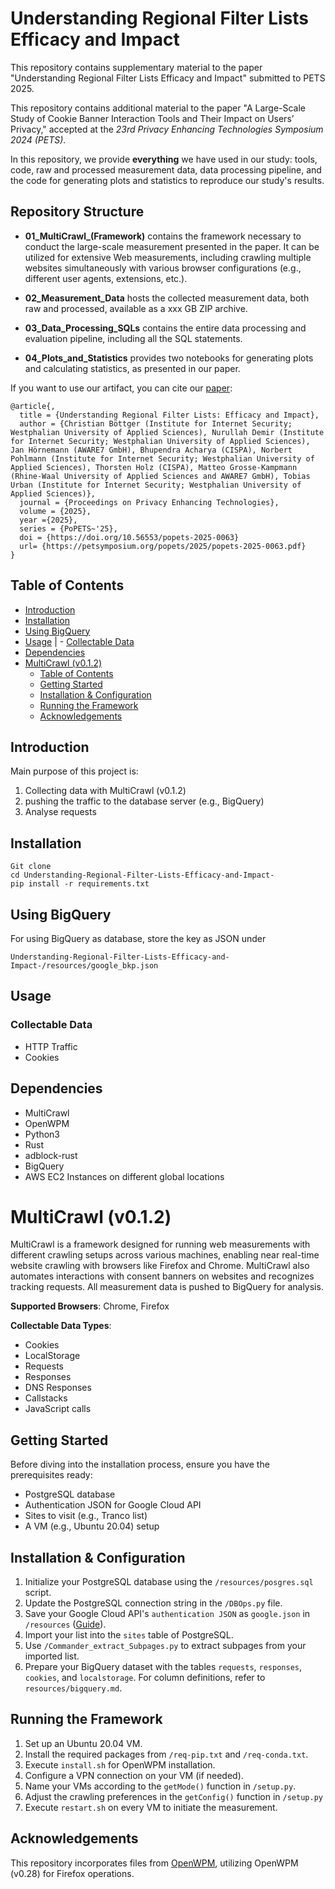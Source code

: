 # Understanding Regional Filter Lists Efficacy and Impact
This repository contains supplementary material to the paper "Understanding Regional Filter Lists Efficacy and Impact" submitted to PETS 2025.


This repository contains additional material to the paper "A Large-Scale Study of Cookie Banner Interaction Tools and Their Impact on Users’ Privacy," accepted at the *23rd Privacy Enhancing Technologies Symposium 2024 (PETS)*. 

In this repository, we provide __everything__ we have used in our study: tools, code, raw and processed measurement data, data processing pipeline, and the code for generating plots and statistics to reproduce our study's results.



## Repository Structure

- **01_MultiCrawl_(Framework)**  contains the framework necessary to conduct the large-scale measurement presented in the paper. It can be utilized for extensive Web measurements, including crawling multiple websites simultaneously with various browser configurations (e.g., different user agents, extensions, etc.).
  
- **02_Measurement_Data** hosts the collected measurement data, both raw and processed, available as a xxx GB ZIP archive.
  
- **03_Data_Processing_SQLs** contains the entire data processing and evaluation pipeline, including all the SQL statements. 
  
- **04_Plots_and_Statistics** provides two notebooks for generating plots and calculating statistics, as presented in our paper.


If you want to use our artifact, you can cite our [paper]():

```
@article{,
  title = {Understanding Regional Filter Lists: Efficacy and Impact},
  author = {Christian Böttger (Institute for Internet Security; Westphalian University of Applied Sciences), Nurullah Demir (Institute for Internet Security; Westphalian University of Applied Sciences), Jan Hörnemann (AWARE7 GmbH), Bhupendra Acharya (CISPA), Norbert Pohlmann (Institute for Internet Security; Westphalian University of Applied Sciences), Thorsten Holz (CISPA), Matteo Grosse-Kampmann (Rhine-Waal University of Applied Sciences and AWARE7 GmbH), Tobias Urban (Institute for Internet Security; Westphalian University of Applied Sciences)},
  journal = {Proceedings on Privacy Enhancing Technologies},
  volume = {2025}, 
  year ={2025},
  series = {PoPETS~'25}, 
  doi = {https://doi.org/10.56553/popets-2025-0063}
  url= {https://petsymposium.org/popets/2025/popets-2025-0063.pdf}
}
```




## Table of Contents
- [Introduction](#introduction)
- [Installation](#installation)
- [Using BigQuery](#using-bigquery)
- [Usage](#usage)
| - [Collectable Data](#collectable-data)
- [Dependencies](#dependencies)
- [MultiCrawl (v0.1.2)](#multicrawl-v012)
  - [Table of Contents](#table-of-contents)
  - [Getting Started](#getting-started)
  - [Installation \& Configuration](#installation--configuration)
  - [Running the Framework](#running-the-framework)
  - [Acknowledgements](#acknowledgements)

## Introduction
Main purpose of this project is:
1. Collecting data with MultiCrawl (v0.1.2)
2. pushing the traffic to the database server (e.g., BigQuery)
3. Analyse requests


## Installation 
```
Git clone
cd Understanding-Regional-Filter-Lists-Efficacy-and-Impact-
pip install -r requirements.txt
```

## Using BigQuery
For using BigQuery as database, store the key as JSON under

```
Understanding-Regional-Filter-Lists-Efficacy-and-Impact-/resources/google_bkp.json
```

## Usage

### Collectable Data
* HTTP Traffic
* Cookies


## Dependencies
* MultiCrawl
* OpenWPM
* Python3
* Rust
* adblock-rust
* BigQuery
* AWS EC2 Instances on different global locations


# MultiCrawl (v0.1.2) 

MultiCrawl is a framework designed for running web measurements with different crawling setups across various machines, enabling near real-time website crawling with browsers like Firefox and Chrome. MultiCrawl also automates interactions with consent banners on websites and recognizes tracking requests. All measurement data is pushed to BigQuery for analysis.

**Supported Browsers**: Chrome, Firefox

**Collectable Data Types**:
- Cookies
- LocalStorage
- Requests
- Responses
- DNS Responses
- Callstacks
- JavaScript calls


## Getting Started

Before diving into the installation process, ensure you have the prerequisites ready:
- PostgreSQL database
- Authentication JSON for Google Cloud API
- Sites to visit (e.g., Tranco list)
- A VM (e.g., Ubuntu 20.04) setup

## Installation & Configuration

1. Initialize your PostgreSQL database using the `/resources/posgres.sql` script.
2. Update the PostgreSQL connection string in the `/DBOps.py` file.
3. Save your Google Cloud API's `authentication JSON` as `google.json` in `/resources` ([Guide](https://cloud.google.com/docs/authentication/getting-started)).
4. Import your list into the `sites` table of PostgreSQL.
5. Use `/Commander_extract_Subpages.py` to extract subpages from your imported list.
6. Prepare your BigQuery dataset with the tables `requests`, `responses`, `cookies`, and `localstorage`. For column definitions, refer to `resources/bigquery.md`.

## Running the Framework

1. Set up an Ubuntu 20.04 VM.
2. Install the required packages from `/req-pip.txt` and `/req-conda.txt`.
3. Execute `install.sh` for OpenWPM installation.
4. Configure a VPN connection on your VM (if needed).
5. Name your VMs according to the `getMode()` function in `/setup.py`.
6. Adjust the crawling preferences in the `getConfig()` function  in `/setup.py`
7. Execute `restart.sh` on every VM to initiate the measurement.

## Acknowledgements

This repository incorporates files from [OpenWPM](https://github.com/openwpm/OpenWPM), utilizing OpenWPM (v0.28) for Firefox operations.
